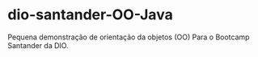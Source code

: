 # dio-santander-OO-Java
Pequena demonstração de orientação da objetos (OO)
Para o Bootcamp Santander da DIO.
